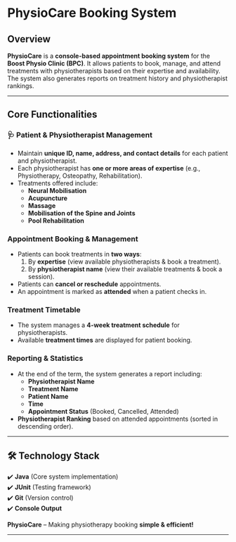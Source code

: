 # **PhysioCare Booking System** 

## **Overview**  
**PhysioCare** is a **console-based appointment booking system** for the **Boost Physio Clinic (BPC)**. It allows patients to book, manage, and attend treatments with physiotherapists based on their expertise and availability. The system also generates reports on treatment history and physiotherapist rankings.  

---

## **Core Functionalities**  

### 🩺 **Patient & Physiotherapist Management**  
- Maintain **unique ID, name, address, and contact details** for each patient and physiotherapist.  
- Each physiotherapist has **one or more areas of expertise** (e.g., Physiotherapy, Osteopathy, Rehabilitation).  
- Treatments offered include:  
  - **Neural Mobilisation**  
  - **Acupuncture**  
  - **Massage**  
  - **Mobilisation of the Spine and Joints**  
  - **Pool Rehabilitation**  

### **Appointment Booking & Management**  
- Patients can book treatments in **two ways**:  
  1. By **expertise** (view available physiotherapists & book a treatment).  
  2. By **physiotherapist name** (view their available treatments & book a session).  
- Patients can **cancel or reschedule** appointments.  
- An appointment is marked as **attended** when a patient checks in.  

### **Treatment Timetable**  
- The system manages a **4-week treatment schedule** for physiotherapists.  
- Available **treatment times** are displayed for patient booking.  

### **Reporting & Statistics**  
- At the end of the term, the system generates a report including:  
  - **Physiotherapist Name**  
  - **Treatment Name**  
  - **Patient Name**  
  - **Time**  
  - **Appointment Status** (Booked, Cancelled, Attended)  
- **Physiotherapist Ranking** based on attended appointments (sorted in descending order).  

---

## 🛠 **Technology Stack**  
✔️ **Java** (Core system implementation)  
✔️ **JUnit** (Testing framework)  
✔️ **Git** (Version control)  
✔️ **Console Output**



**PhysioCare** – Making physiotherapy booking **simple & efficient!**

---
